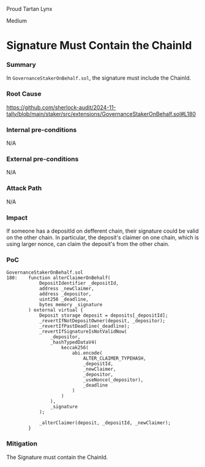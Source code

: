 Proud Tartan Lynx

Medium

# Signature Must Contain the ChainId

### Summary
In `GovernanceStakerOnBehalf.sol`, the signature must include the ChainId.

### Root Cause
https://github.com/sherlock-audit/2024-11-tally/blob/main/staker/src/extensions/GovernanceStakerOnBehalf.sol#L180

### Internal pre-conditions
N/A

### External pre-conditions
N/A

### Attack Path
N/A

### Impact
If someone has a depositId on defferent chain, their signature could be valid on the other chain.
In particular, the deposit's claimer on one chain, which is using larger nonce, can claim the deposit's from the other chain.

### PoC
```solidity
GovernanceStakerOnBehalf.sol
180:    function alterClaimerOnBehalf(
            DepositIdentifier _depositId,
            address _newClaimer,
            address _depositor,
            uint256 _deadline,
            bytes memory _signature
        ) external virtual {
            Deposit storage deposit = deposits[_depositId];
            _revertIfNotDepositOwner(deposit, _depositor);
            _revertIfPastDeadline(_deadline);
            _revertIfSignatureIsNotValidNow(
                _depositor,
                _hashTypedDataV4(
                    keccak256(
                        abi.encode(
                            ALTER_CLAIMER_TYPEHASH,
                            _depositId,
                            _newClaimer,
                            _depositor,
                            _useNonce(_depositor),
                            _deadline
                        )
                    )
                ),
                _signature
            );

            _alterClaimer(deposit, _depositId, _newClaimer);
        }
```

### Mitigation
The Signature must contain the ChainId.